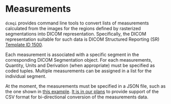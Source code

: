 # Measurements

`dcmqi` provides command line tools to convert lists of measurements calculated from the images for the regions defined by rasterized segmentations into DICOM representation. Specifically, the DICOM representation suitable for such data is DICOM Structured Reporting \(SR\) [Template ID 1500](http://dicom.nema.org/medical/dicom/current/output/chtml/part16/chapter_A.html#sect_TID_1500).

Each measurement is associated with a specific segment in the corresponding DICOM Segmentation object. For each measurements, Quantity, Units and Derivation \(when appropriate\) must be specified as coded tuples. Multiple measurements can be assigned in a list for the individual segment.

At the moment, the measurements must be specified in a JSON file, such as the one shown in [this example](https://github.com/QIICR/dcmqi/blob/master/doc/examples/sr-tid1500-ct-liver-example.json). [It is in our plans](https://github.com/QIICR/dcmqi/issues/165) to provide support of the CSV format for bi-directional conversion of the measurements data.

